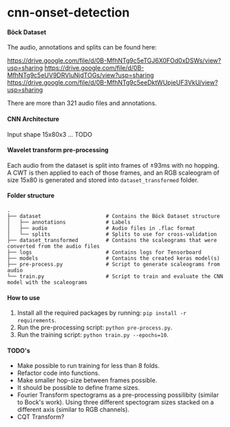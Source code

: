 # cnn-onset-detection

#### Böck Dataset
The audio, annotations and splits can be found here:

https://drive.google.com/file/d/0B-MfhNTg9c5eTGJ6X0FOd0xDSWs/view?usp=sharing
https://drive.google.com/file/d/0B-MfhNTg9c5eUV9DRVluNjdTOGs/view?usp=sharing
https://drive.google.com/file/d/0B-MfhNTg9c5eeDktWUpjeUF3VkU/view?usp=sharing

There are more than 321 audio files and annotations.

#### CNN Architecture
Input shape 15x80x3
... TODO

#### Wavelet transform pre-processing
Each audio from the dataset is split into frames of ±93ms with no hopping.
A CWT is then applied to each of those frames, and an RGB scaleogram of size 15x80 is generated and stored into `dataset_transformed` folder.

#### Folder structure
    .
    ├── dataset                     # Contains the Böck Dataset structure
    │   ├── annotations             # Labels
    │   ├── audio                   # Audio files in .flac format
    │   └── splits                  # Splits to use for cross-validation
    ├── dataset_transformed         # Contains the scaleograms that were converted from the audio files
    ├── logs                        # Contains logs for Tensorboard
    ├── models                      # Contains the created keras model(s)
    ├── pre-process.py              # Script to generate scaleograms from audio
    └── train.py                    # Script to train and evaluate the CNN model with the scaleograms

#### How to use
1) Install all the required packages by running: `pip install -r requirements`.
2) Run the pre-processing script: `python pre-process.py`.
3) Run the training script: `python train.py --epochs=10`.

#### TODO's
- Make possible to run training for less than 8 folds.
- Refactor code into functions.
- Make smaller hop-size between frames possible.
- It should be possible to define frame sizes.
- Fourier Transform spectograms as a pre-processing possilibity (similar to Bock's work).
    Using three different spectogram sizes stacked on a different axis (similar to RGB channels).
- CQT Transform?